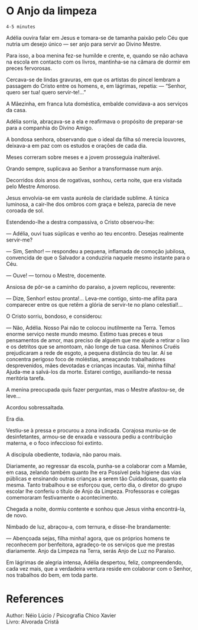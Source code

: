 # O Anjo da limpeza
`4-5 minutes`

Adélia ouvira falar em Jesus e tomara-se de tamanha paixão pelo Céu que nutria um desejo único — ser anjo para servir ao Divino Mestre.

Para isso, a boa menina fez-se humilde e crente, e, quando se não achava na escola em contacto com os livros, mantinha-se na câmara de dormir em preces fervorosas.

Cercava-se de lindas gravuras, em que os artistas do pincel lembram a passagem do Cristo entre os homens, e, em lágrimas, repetia: — “Senhor, quero ser tua! quero servir-te!...”

A Mãezinha, em franca luta doméstica, embalde convidava-a aos serviços da casa.

Adélia sorria, abraçava-se a ela e reafirmava o propósito de preparar-se para a companhia do Divino Amigo.

A bondosa senhora, observando que o ideal da filha só merecia louvores, deixava-a em paz com os estudos e orações de cada dia.

Meses correram sobre meses e a jovem prosseguia inalterável.

Orando sempre, suplicava ao Senhor a transformasse num anjo.

Decorridos dois anos de rogativas, sonhou, certa noite, que era visitada pelo Mestre Amoroso.

Jesus envolvia-se em vasta auréola de claridade sublime. A túnica luminosa, a cair-lhe dos ombros com graça e beleza, parecia de neve coroada de sol.

Estendendo-lhe a destra compassiva, o Cristo observou-lhe:

— Adélia, ouvi tuas súplicas e venho ao teu encontro. Desejas realmente servir-me?

— Sim, Senhor! — respondeu a pequena, inflamada de comoção jubilosa, convencida de que o Salvador a conduziria naquele mesmo instante para o Céu.

— Ouve! — tornou o Mestre, docemente.

Ansiosa de pôr-se a caminho do paraíso, a jovem replicou, reverente:

— Dize, Senhor! estou pronta!... Leva-me contigo, sinto-me aflita para comparecer entre os que retêm a glória de servir-te no plano celestial!...

O Cristo sorriu, bondoso, e considerou:

— Não, Adélia. Nosso Pai não te colocou inutilmente na Terra. Temos enorme serviço neste mundo mesmo. Estimo tuas preces e teus pensamentos de amor, mas preciso de alguém que me ajude a retirar o lixo e os detritos que se amontoam, não longe de tua casa. Meninos Cruéis prejudicaram a rede de esgoto, a pequena distância do teu lar. Aí se concentra perigoso foco de moléstias, ameaçando trabalhadores desprevenidos, mães devotadas e crianças incautas. Vai, minha filha! Ajuda-me a salvá-los da morte. Estarei contigo, auxiliando-te nessa meritória tarefa.

A menina preocupada quis fazer perguntas, mas o Mestre afastou-se, de leve...

Acordou sobressaltada.

Era dia.

Vestiu-se à pressa e procurou a zona indicada. Corajosa muniu-se de desinfetantes, armou-se de enxada e vassoura pediu a contribuição materna, e o foco infeccioso foi extinto.

A discípula obediente, todavia, não parou mais.

Diariamente, ao regressar da escola, punha-se a colaborar com a Mamãe, em casa, zelando também quanto lhe era Possível pela higiene das vias públicas e ensinando outras crianças a serem tão Cuidadosas, quanto ela mesma. Tanto trabalhou e se esforçou que, certo dia, o diretor do grupo escolar lhe conferiu o título de Anjo da Limpeza. Professoras e colegas comemoraram festivamente o acontecimento.

Chegada a noite, dormiu contente e sonhou que Jesus vinha encontrá-la, de novo.

Nimbado de luz, abraçou-a, com ternura, e disse-lhe brandamente:

— Abençoada sejas, filha minha! agora, que os próprios homens te reconhecem por benfeitora, agradeço-te os serviços que me prestas diariamente. Anjo da Limpeza na Terra, serás Anjo de Luz no Paraíso.

Em lágrimas de alegria intensa, Adélia despertou, feliz, compreendendo, cada vez mais, que a verdadeira ventura reside em colaborar com o Senhor, nos trabalhos do bem, em toda parte.

# References
Author: Néio Lúcio / Psicografia Chico Xavier  
Livro: Alvorada Cristã  

